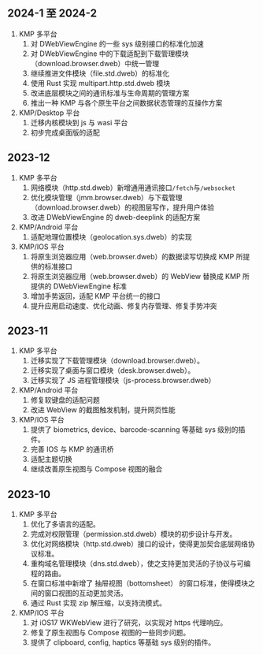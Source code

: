 ## 2024-1 至 2024-2

1. KMP 多平台
   1. 对 DWebViewEngine 的一些 sys 级别接口的标准化加速
   1. 对 DWebViewEngine 中的下载适配到下载管理模块（download.browser.dweb）中统一管理
   1. 继续推进文件模块（file.std.dweb）的标准化
   1. 使用 Rust 实现 multipart.http.std.dweb 模块
   1. 改进底层模块之间的通讯标准与生命周期的管理方案
   1. 推出一种 KMP 与各个原生平台之间数据状态管理的互操作方案
1. KMP/Desktop 平台
   1. 迁移内核模块到 js 与 wasi 平台
   1. 初步完成桌面版的适配

## 2023-12

1. KMP 多平台
   1. 网络模块（http.std.dweb）新增通用通讯接口`/fetch`与`/websocket`
   1. 优化模块管理（jmm.browser.dweb）与下载管理（download.browser.dweb）的视图层写作，提升用户体验
   1. 改进 DWebViewEngine 的 dweb-deeplink 的适配方案
1. KMP/Android 平台
   1. 适配地理位置模块（geolocation.sys.dweb）的实现
1. KMP/IOS 平台
   1. 将原生浏览器应用（web.browser.dweb）的数据读写切换成 KMP 所提供的标准接口
   1. 将原生浏览器应用（web.browser.dweb）的 WebView 替换成 KMP 所提供的 DWebViewEngine 标准
   1. 增加手势返回，适配 KMP 平台统一的接口
   1. 提升应用启动速度、优化动画、修复内存管理、修复手势冲突

## 2023-11

1. KMP 多平台
   1. 迁移实现了下载管理模块（download.browser.dweb）。
   1. 迁移实现了桌面与窗口模块（desk.browser.dweb）。
   1. 迁移实现了 JS 进程管理模块（js-process.browser.dweb）
1. KMP/Android 平台
   1. 修复软键盘的适配问题
   1. 改进 WebView 的截图触发机制，提升网页性能
1. KMP/IOS 平台
   1. 提供了 biometrics, device、barcode-scanning 等基础 sys 级别的插件。
   1. 完善 IOS 与 KMP 的通讯桥
   1. 适配主题切换
   1. 继续改善原生视图与 Compose 视图的融合

## 2023-10

1. KMP 多平台
   1. 优化了多语言的适配。
   1. 完成对权限管理（permission.std.dweb）模块的初步设计与开发。
   1. 优化对网络模块（http.std.dweb）接口的设计，使得更加契合底层网络协议标准。
   1. 重构域名管理模块（dns.std.dweb），使之支持更加灵活的子协议与可编程的路由。
   1. 在窗口标准中新增了 抽屉视图（bottomsheet） 的窗口标准，使得模块之间的窗口视图的互动更加灵活。
   1. 通过 Rust 实现 zip 解压缩，以支持流模式。
1. KMP/IOS 平台
   1. 对 iOS17 WKWebView 进行了研究，以实现对 https 代理响应。
   1. 修复了原生视图与 Compose 视图的一些同步问题。
   1. 提供了 clipboard, config, haptics 等基础 sys 级别的插件。
